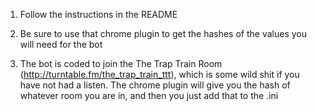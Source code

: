  1. Follow the instructions in the README

 2. Be sure to use that chrome plugin to get the hashes of the values you will
    need for the bot

 3. The bot is coded to join the The Trap Train Room
    (http://turntable.fm/the_trap_train_ttt), which is some wild shit if you
    have not had a listen. The chrome plugin will give you the hash of whatever
    room you are in, and then you just add that to the .ini
